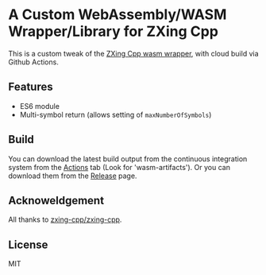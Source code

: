 # A Custom WebAssembly/WASM Wrapper/Library for ZXing Cpp

This is a custom tweak of the [ZXing Cpp wasm wrapper](https://github.com/zxing-cpp/zxing-cpp/tree/master/wrappers/wasm), with cloud build via Github Actions.

## Features

- ES6 module
- Multi-symbol return (allows setting of `maxNumberOfSymbols`)

## Build

You can download the latest build output from the continuous integration system from the [Actions](https://github.com/Sec-ant/zxing-wasm-build/actions/workflows/ci.yml) tab (Look for 'wasm-artifacts'). Or you can download them from the [Release](https://github.com/Sec-ant/zxing-wasm-build/releases) page.

## Acknoweldgement

All thanks to [zxing-cpp/zxing-cpp](https://github.com/zxing-cpp/zxing-cpp).

## License

MIT
